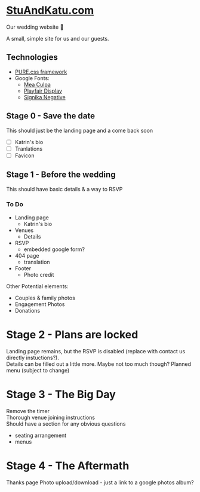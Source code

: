 # [StuAndKatu.com](https://stuandkatu.com)

Our wedding website 💍

A small, simple site for us and our guests.

## Technologies

- [PURE.css framework](https://purecss.io/)
- Google Fonts:
	- [Mea Culpa](https://fonts.google.com/specimen/Mea+Culpa)
    - [Playfair Display](https://fonts.google.com/specimen/Playfair+Display)
    - [Signika Negative](https://fonts.google.com/specimen/Signika+Negative)

## Stage 0 - Save the date

This should just be the landing page and a come back soon
- [ ] Katrin's bio
- [ ] Tranlations
- [ ] Favicon

## Stage 1 - Before the wedding

This should have basic details & a way to RSVP

### To Do

- Landing page
	- Katrin's bio
- Venues
    - Details
- RSVP
    - embedded google form?
- 404 page
    - translation
- Footer
    - Photo credit

Other Potential elements:
- Couples & family photos
- Engagement Photos
- Donations

# Stage 2 - Plans are locked

Landing page remains, but the RSVP is disabled (replace with contact us directly instuctions?).  
Details can be filled out a little more. Maybe not too much though?
Planned menu (subject to change)  

# Stage 3 - The Big Day

Remove the timer  
Thorough venue joining instructions  
Should have a section for any obvious questions  

- seating arrangement
- menus

# Stage 4 - The Aftermath

Thanks page
Photo upload/download - just a link to a google photos album?